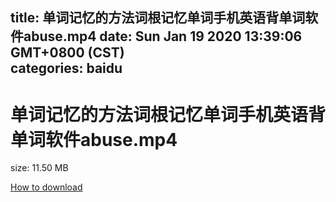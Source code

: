 
title: 单词记忆的方法词根记忆单词手机英语背单词软件abuse.mp4
date: Sun Jan 19 2020 13:39:06 GMT+0800 (CST)    
categories: baidu
---

# 单词记忆的方法词根记忆单词手机英语背单词软件abuse.mp4
size: 11.50 MB
 
 

[How to download](https://bpcam.bemobtrk.com/go/2ceec3aa-1ca2-46d6-b9ff-aaa5c184517c?jno=363)